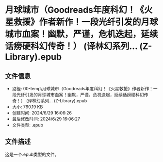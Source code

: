 ﻿# 月球城市（Goodreads年度科幻！《火星救援》作者新作！一段光纤引发的月球城市血案！幽默，严谨，危机迭起，延续话痨硬科幻传奇！） (译林幻系列... (Z-Library).epub

## 文件信息
- 路径: 00-temp\月球城市（Goodreads年度科幻！《火星救援》作者新作！一段光纤引发的月球城市血案！幽默，严谨，危机迭起，延续话痨硬科幻传奇！） (译林幻系列... (Z-Library).epub
- 大小: 760.19 KB
- 创建时间: 2024/6/29 16:06:26
- 最后修改时间: 2024/6/29 16:06:27
- 文件类型: .epub

## 文件描述
这是一个.epub类型的文件。

